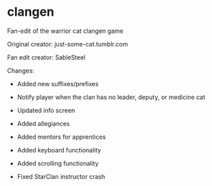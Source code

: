 # clangen
Fan-edit of the warrior cat clangen game

Original creator: just-some-cat.tumblr.com

Fan edit creator: SableSteel

Changes:

- Added new suffixes/prefixes

- Notify player when the clan has no leader, deputy, or medicine cat

- Updated info screen

- Added allegiances

- Added mentors for apprentices

- Added keyboard functionality

- Added scrolling functionality

- Fixed StarClan instructor crash

